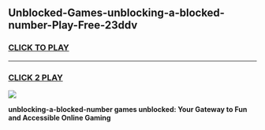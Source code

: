 
## Unblocked-Games-unblocking-a-blocked-number-Play-Free-23ddv
<h3>
<a href="https://premium76.site?title=unblocking-a-blocked-number&ref=21A">CLICK TO PLAY</a></h3>
<hr>

<h3>
<a href="https://premium76.site?title=unblocking-a-blocked-number&ref=21A">CLICK 2 PLAY</a>
  
</h3>

<a href="https://premium76.site?title=unblocking-a-blocked-number&ref=21A"><img src="https://clearcache.store/games.png"></a>


**unblocking-a-blocked-number games unblocked: Your Gateway to Fun and Accessible Online Gaming**
